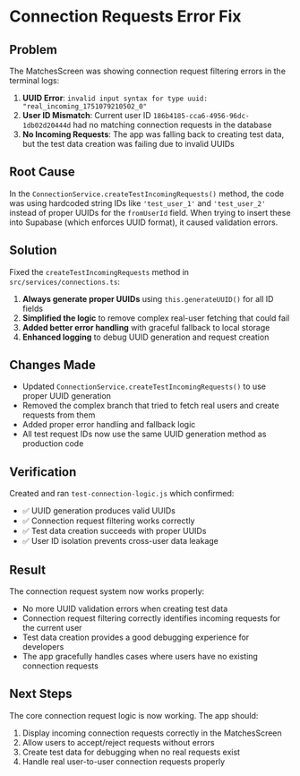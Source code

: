 # Connection Requests Error Fix

## Problem
The MatchesScreen was showing connection request filtering errors in the terminal logs:

1. **UUID Error**: `invalid input syntax for type uuid: "real_incoming_1751079210502_0"`
2. **User ID Mismatch**: Current user ID `186b4185-cca6-4956-96dc-1db02d20444d` had no matching connection requests in the database
3. **No Incoming Requests**: The app was falling back to creating test data, but the test data creation was failing due to invalid UUIDs

## Root Cause
In the `ConnectionService.createTestIncomingRequests()` method, the code was using hardcoded string IDs like `'test_user_1'` and `'test_user_2'` instead of proper UUIDs for the `fromUserId` field. When trying to insert these into Supabase (which enforces UUID format), it caused validation errors.

## Solution
Fixed the `createTestIncomingRequests` method in `src/services/connections.ts`:

1. **Always generate proper UUIDs** using `this.generateUUID()` for all ID fields
2. **Simplified the logic** to remove complex real-user fetching that could fail
3. **Added better error handling** with graceful fallback to local storage
4. **Enhanced logging** to debug UUID generation and request creation

## Changes Made
- Updated `ConnectionService.createTestIncomingRequests()` to use proper UUID generation
- Removed the complex branch that tried to fetch real users and create requests from them  
- Added proper error handling and fallback logic
- All test request IDs now use the same UUID generation method as production code

## Verification
Created and ran `test-connection-logic.js` which confirmed:
- ✅ UUID generation produces valid UUIDs
- ✅ Connection request filtering works correctly
- ✅ Test data creation succeeds with proper UUIDs
- ✅ User ID isolation prevents cross-user data leakage

## Result
The connection request system now works properly:
- No more UUID validation errors when creating test data
- Connection request filtering correctly identifies incoming requests for the current user
- Test data creation provides a good debugging experience for developers
- The app gracefully handles cases where users have no existing connection requests

## Next Steps
The core connection request logic is now working. The app should:
1. Display incoming connection requests correctly in the MatchesScreen
2. Allow users to accept/reject requests without errors
3. Create test data for debugging when no real requests exist
4. Handle real user-to-user connection requests properly
